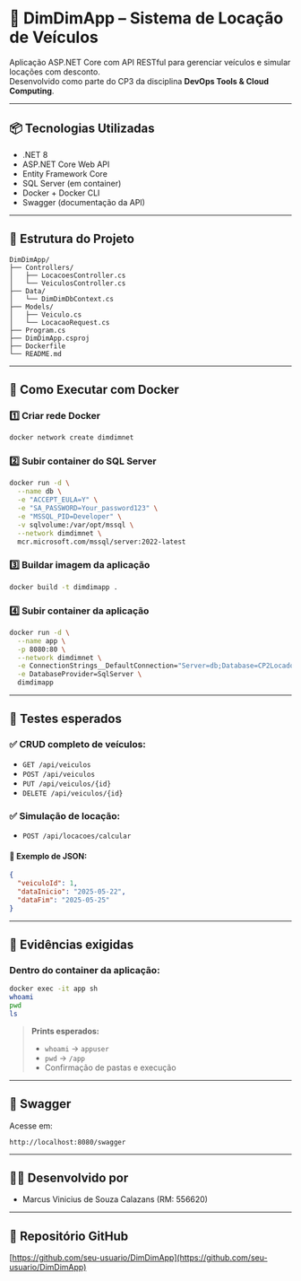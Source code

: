 ﻿# 🚗 DimDimApp – Sistema de Locação de Veículos

Aplicação ASP.NET Core com API RESTful para gerenciar veículos e simular locações com desconto.  
Desenvolvido como parte do CP3 da disciplina **DevOps Tools & Cloud Computing**.

---

## 📦 Tecnologias Utilizadas

- .NET 8
- ASP.NET Core Web API
- Entity Framework Core
- SQL Server (em container)
- Docker + Docker CLI
- Swagger (documentação da API)

---

## 🧱 Estrutura do Projeto

```
DimDimApp/
├── Controllers/
│   ├── LocacoesController.cs
│   └── VeiculosController.cs
├── Data/
│   └── DimDimDbContext.cs
├── Models/
│   ├── Veiculo.cs
│   └── LocacaoRequest.cs
├── Program.cs
├── DimDimApp.csproj
├── Dockerfile
└── README.md
```

---

## 🐳 Como Executar com Docker

### 1️⃣ Criar rede Docker

```bash
docker network create dimdimnet
```

### 2️⃣ Subir container do SQL Server

```bash
docker run -d \
  --name db \
  -e "ACCEPT_EULA=Y" \
  -e "SA_PASSWORD=Your_password123" \
  -e "MSSQL_PID=Developer" \
  -v sqlvolume:/var/opt/mssql \
  --network dimdimnet \
  mcr.microsoft.com/mssql/server:2022-latest
```

### 3️⃣ Buildar imagem da aplicação

```bash
docker build -t dimdimapp .
```

### 4️⃣ Subir container da aplicação

```bash
docker run -d \
  --name app \
  -p 8080:80 \
  --network dimdimnet \
  -e ConnectionStrings__DefaultConnection="Server=db;Database=CP2LocadoraDb;User Id=sa;Password=Your_password123;" \
  -e DatabaseProvider=SqlServer \
  dimdimapp
```

---

## 🧪 Testes esperados

### ✅ CRUD completo de veículos:

- `GET /api/veiculos`
- `POST /api/veiculos`
- `PUT /api/veiculos/{id}`
- `DELETE /api/veiculos/{id}`

### ✅ Simulação de locação:

- `POST /api/locacoes/calcular`

#### 📌 Exemplo de JSON:

```json
{
  "veiculoId": 1,
  "dataInicio": "2025-05-22",
  "dataFim": "2025-05-25"
}
```

---

## 📸 Evidências exigidas

### Dentro do container da aplicação:

```bash
docker exec -it app sh
whoami
pwd
ls
```

> **Prints esperados:**
> - `whoami` → `appuser`
> - `pwd` → `/app`
> - Confirmação de pastas e execução

---

## 📘 Swagger

Acesse em:

```
http://localhost:8080/swagger
```

---

## 👨‍💻 Desenvolvido por

- Marcus Vinicius de Souza Calazans (RM: 556620)

---

## 🔗 Repositório GitHub

[https://github.com/seu-usuario/DimDimApp](https://github.com/seu-usuario/DimDimApp)